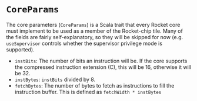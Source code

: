 # `CoreParams`
The core parameters (`CoreParams`) is a Scala trait that every Rocket core must implement to be used as a member of the Rocket-chip tile.
Many of the fields are fairly self-explanatory, so they will be skipped for now (e.g. `useSupervisor` controls whether the supervisor privilege mode is supported).

* `instBits`: The number of bits an instruction will be. If the core supports the compressed instruction extension (C), this will be 16, otherwise it will be 32.
* `instBytes`: `instBits` divided by 8.
* `fetchBytes`: The number of bytes to fetch as instructions to fill the instruction buffer.
   This is defined as `fetchWidth * instBytes`
